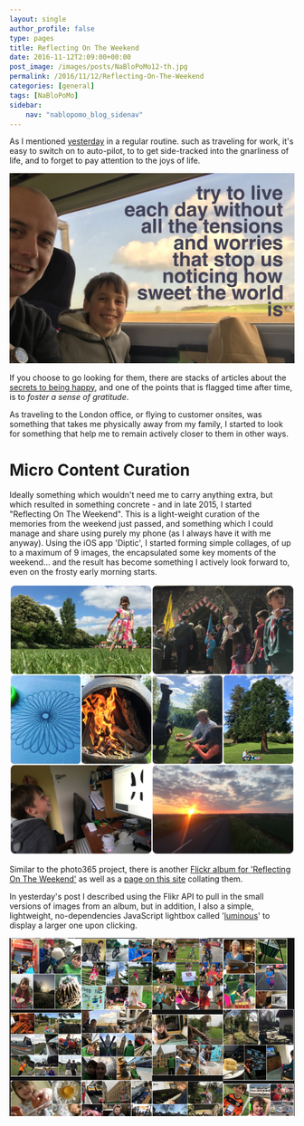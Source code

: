 ```yaml
---
layout: single
author_profile: false
type: pages
title: Reflecting On The Weekend
date: 2016-11-12T2:09:00+00:00
post_image: /images/posts/NaBloPoMo12-th.jpg
permalink: /2016/11/12/Reflecting-On-The-Weekend
categories: [general]
tags: [NaBloPoMo]
sidebar:
    nav: "nablopomo_blog_sidenav"
---
```

As I mentioned [yesterday](../11/Photo365---Flickr-API) in a regular routine. such as traveling for work, it's easy to switch on to auto-pilot, to to get side-tracked into the gnarliness of life, and to forget to pay attention to the joys of life.

![How sweet the world is](/images/posts/NaBloPoMo12-sweet.jpg)

If you choose to go looking for them, there are stacks of articles about the [secrets to being happy](http://www.marcandangel.com/2011/08/30/12-things-happy-people-do-differently/), and one of the points that is flagged time after time, is to *foster a sense of gratitude*.

As traveling to the London office, or flying to customer onsites, was something that takes me physically away from my family, I started to look for something that help me to remain actively closer to them in other ways.

# Micro Content Curation
Ideally something which wouldn't need me to carry anything extra, but which resulted in something concrete - and in late 2015, I started "Reflecting On The Weekend". This is a light-weight curation of the memories from the weekend just passed, and something which I could manage and share using purely my phone (as I always have it with me anyway). Using the iOS app 'Diptic', I started forming simple collages, of up to a maximum of 9 images, the encapsulated some key moments of the weekend... and the result has become something I actively look forward to, even on the frosty early morning starts.

![Diptic-May](/images/posts/NaBloPoMo12-diptic.jpg)


Similar to the photo365 project, there is another [Flickr album for 'Reflecting On The Weekend'](https://www.flickr.com/photos/boseymour/albums/72157671649272141)
as well as a [page on this site](/reflecting/) collating them.

In yesterday's post I described using the Flikr API to pull in the small versions of images from an album, but in addition, I also a simple, lightweight, no-dependencies JavaScript lightbox called '[luminous](https://github.com/imgix/luminous)' to display a larger one upon clicking.

![Collection of collages](/images/posts/NaBloPoMo12-collages.png)
